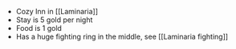 - Cozy Inn in [[Laminaria]]
- Stay is 5 gold per night
- Food is 1 gold
- Has a huge fighting ring in the middle, see [[Laminaria fighting]]